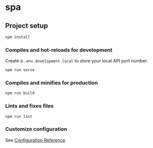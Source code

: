 # spa

## Project setup

```bash
npm install
```

### Compiles and hot-reloads for development

Create a `.env.development.local` to store your local API port number.

```bash
npm run serve
```

### Compiles and minifies for production

```bash
npm run build
```

### Lints and fixes files

```bash
npm run lint
```

### Customize configuration

See [Configuration Reference](https://cli.vuejs.org/config/).
